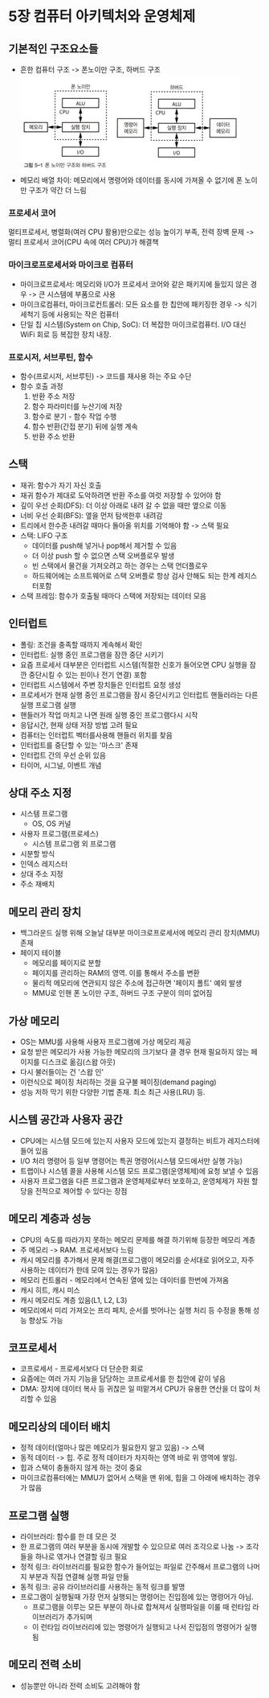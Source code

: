 # 5장 컴퓨터 아키텍처와 운영체제

## 기본적인 구조요소들

- 흔한 컴퓨터 구조 -> 폰노이만 구조, 하버드 구조
  ![img.png](img.png)
- 메모리 배열 차이: 메모리에서 명령어와 데이터를 동시에 가져올 수 없기에 폰 노이만 구조가 약간 더 느림

### 프로세서 코어

멀티프로세서, 병렬화(여러 CPU 활용)만으로는 성능 높이기 부족, 전력 장벽 문제 -> 멀티 프로세서 코어(CPU 속에 여러 CPU)가 해결책

### 마이크로프로세서와 마이크로 컴퓨터

- 마이크로프로세서: 메모리와 I/O가 프로세서 코어와 같은 패키지에 들있지 않은 경우 -> 큰 시스템에 부품으로 사용
- 마이크로컴퓨터, 마이크로컨트롤러: 모든 요소를 한 칩안에 패키징한 경우 -> 식기세척기 등에 사용되는 작은 컴퓨터
- 단일 칩 시스템(System on Chip, SoC): 더 복잡한 마이크로컴퓨터. I/O 대신 WiFi 회로 등 복잡한 장치 내장.

### 프로시저, 서브루틴, 함수

- 함수(프로시저, 서브루틴) -> 코드를 재사용 하는 주요 수단
- 함수 호출 과정
    1. 반환 주소 저장
    2. 함수 파라미터를 누산기에 저장
    3. 함수로 분기 - 함수 작업 수행
    4. 함수 반환(간접 분기) 뒤에 실행 계속
    5. 반환 주소 반환

## 스택

- 재귀: 함수가 자기 자신 호출
- 재귀 함수가 제대로 도악하려면 반환 주소를 여럿 저장할 수 있어야 함
- 깊이 우선 순회(DFS): 더 이상 아래로 내려 갈 수 없을 때만 옆으로 이동
- 너비 우선 순회(BFS): 옆을 먼저 탐색한후 내려감
- 트리에서 한수준 내려갈 때마다 돌아올 위치를 기억해야 함 -> 스택 필요
- 스택: LIFO 구조
    - 데이터를 push해 넣거나 pop해서 제거할 수 있음
    - 더 이상 push 할 수 없으면 스택 오버플로우 발생
    - 빈 스택에서 물건을 가져오려고 하는 경우는 스택 언더플로우
    - 하드웨어에는 소프트웨어로 스택 오버플로 항상 검사 안해도 되는 한계 레지스터포함
- 스택 프레임: 함수가 호출될 때마다 스택에 저장되는 데이터 모음

## 인터럽트

- 폴링: 조건을 충족할 때까지 계속해서 확인
- 인터럽트: 실행 중인 프로그램을 잠깐 중단 시키기
- 요즘 프로세서 대부분은 인터럽트 시스템(적절한 신호가 들어오면 CPU 실행을 잠깐 중단시킬 수 있는 핀이나 전기 연결) 포함
- 인터럽트 시스템에서 주변 장치들은 인터럽트 요청 생성
- 프로세서가 현재 실행 중인 프로그램을 잠시 중단시키고 인터럽트 핸들러라는 다른 실행 프로그램 실행
- 핸들러가 작업 마치고 나면 원래 실행 중인 프로그램다시 시작
- 응답시간, 현재 상태 저장 방법 고려 필요
- 컴퓨터는 인터럽트 벡터를사용해 핸들러 위치를 찾음
- 인터럽트를 중단할 수 있는 '마스크' 존재
- 인터럽트 간의 우선 순위 있음
- 타이머, 시그널, 이벤트 개념

## 상대 주소 지정

- 시스템 프로그램
    - OS, OS 커널
- 사용자 프로그램(프로세스)
    - 시스템 프로그램 외 프로그램
- 시분할 방식
- 인덱스 레지스터
- 상대 주소 지정
- 주소 재배치

## 메모리 관리 장치

- 백그라운드 실행 위해 오늘날 대부분 마이크로프로세서에 메모리 관리 장치(MMU)존재
- 페이지 테이블
    - 메모리를 페이지로 분할
    - 페이지를 관리하는 RAM의 영역. 이를 통해서 주소를 변환
    - 물리적 메모리에 연관되지 않은 주소에 접근하면 '페이지 폴트' 예외 발생
    - MMU로 인핸 폰 노이만 구조, 하버드 구조 구분이 의미 없어짐

## 가상 메모리

- OS는 MMU를 사용해 사용자 프로그램에 가상 메모리 제공
- 요청 받은 메모리가 사용 가능한 메모리의 크기보다 클 경우 현재 필요하지 않는 페이지를 디스크로 옮김(스왑 아웃)
- 다시 불러들이는 건 '스왑 인'
- 이런식으로 페이징 처리하는 것을 요구불 페이징(demand paging)
- 성능 저하 막기 위한 다양한 기법 존재. 최소 최근 사용(LRU) 등.

## 시스템 공간과 사용자 공간

- CPU에는 시스템 모드에 있는지 사용자 모드에 있는지 결정하는 비트가 레지스터에 들어 있음
- I/O 처리 명령어 등 일부 명령어는 특권 명령어(시스템 모드에서만 실행 가능)
- 트랩이나 시스템 콜을 사용해 시스템 모드 프로그램(운영체제)에 요청 보낼 수 있음
- 사용자 프로그램을 다른 프로그램과 운영체제로부터 보호하고, 운영체제가 자원 할당을 전적으로 제어할 수 있다는 장점

## 메모리 계층과 성능

- CPU의 속도를 따라가지 못하는 메모리 문제를 해결 하기위해 등장한 메모리 계층
- 주 메모리 -> RAM. 프로세서보다 느림
- 캐시 메모리를 추가해서 문제 해결(프로그램이 메모리를 순서대로 읽어오고, 자주 사용하는 데이터가 한데 모여 있는 경우가 많음)
- 메모리 컨트롤러 - 메모리에서 연속된 열에 있는 데이터를 한번에 가져옴
- 캐시 히트, 캐시 미스
- 캐시 메모리도 계층 있음(L1, L2, L3)
- 메모리에서 미리 가져오는 프리 페치, 순서를 벗어나는 실행 처리 등 수정을 통해 성능 향상도 가능

## 코프로세서

- 코프로세서 - 프로세서보다 더 단순한 회로
- 요즘에는 여러 가지 기능을 담당하는 코프로세서를 한 칩안에 같이 넣음
- DMA: 장치에 데이터 복사 등 귀찮은 일 떠맡겨서 CPU가 유용한 연산을 더 많이 처리할 수 있음

## 메모리상의 데이터 배치

- 정적 데이터(얼마나 많은 메모리가 필요한지 알고 있음) -> 스택
- 동적 데이터 -> 힙. 주로 정적 데이터가 차지하는 영역 바로 위 영역에 쌓임.
- 힙과 스택이 충돌하지 않게 하는 것이 중요
- 마이크로컴퓨터에는 MMU가 없어서 스택을 맨 위에, 힙을 그 아래에 배치하는 경우가 많음

## 프로그램 실행

- 라이브러리: 함수를 한 데 모은 것
- 한 프로그램의 여러 부분을 동시에 개발할 수 있으므로 여러 조각으로 나눔 -> 조각들을 하나로 엮거나 연결할 링크 필요
- 정적 링크: 라이브러리를 필요한 함수가 들어있는 파일로 간주해서 프로그램의 나머지 부분과 직접 연결해 실행 파일 만듦
- 동적 링크: 공유 라이브러리를 사용하는 동적 링크를 발명
- 프로그램이 실행될때 가장 먼저 실행되는 명령어는 진입점에 있는 명령어가 아님.
    - 프로그램을 이루는 모든 부분이 하나로 합쳐져서 실행파일을 이룰 때 런타임 라이브러리가 추가되며
    - 이 런타임 라이브러리에 있는 명령어가 실행되고 나서 진입점의 명령어가 실행됨

## 메모리 전력 소비

- 성능뿐만 아니라 전력 소비도 고려해야 함
